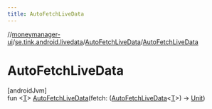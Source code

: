 ```yaml
---
title: AutoFetchLiveData
---
```

//[moneymanager-ui](../../../index.html)/[se.tink.android.livedata](../index.html)/[AutoFetchLiveData](index.html)/[AutoFetchLiveData](-auto-fetch-live-data.html)



# AutoFetchLiveData



[androidJvm]\
fun &lt;[T](index.html)&gt; [AutoFetchLiveData](-auto-fetch-live-data.html)(fetch: ([AutoFetchLiveData](index.html)&lt;[T](index.html)&gt;) -&gt; [Unit](https://kotlinlang.org/api/latest/jvm/stdlib/kotlin/-unit/index.html))




